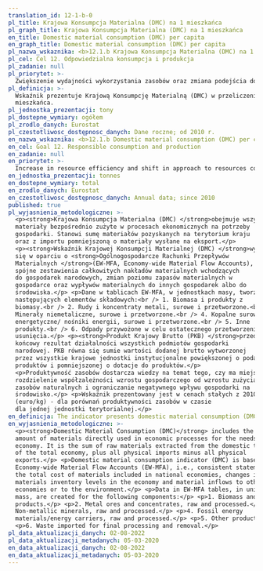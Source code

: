 ```yaml
---
translation_id: 12-1-b-0
pl_title: Krajowa Konsumpcja Materialna (DMC) na 1 mieszkańca
pl_graph_title: Krajowa Konsumpcja Materialna (DMC) na 1 mieszkańca
en_title: Domestic material consumption (DMC) per capita
en_graph_title: Domestic material consumption (DMC) per capita
pl_nazwa_wskaznika: <b>12.1.b Krajowa Konsumpcja Materialna (DMC) na 1 mieszkańca</b>
pl_cel: Cel 12. Odpowiedzialna konsumpcja i produkcja
pl_zadanie: null
pl_priorytet: >-
  Zwiększenie wydajności wykorzystania zasobów oraz zmiana podejścia do zasobów polegająca na odejściu od ich linearnego zagospodarowania, a także zmiana wzorców konsumpcyjnych (rozwój gospodarki o obiegu zamkniętym)
pl_definicja: >-
  Wskaźnik prezentuje Krajową Konsumpcję Materialną (DMC) w przeliczeniu na 1
  mieszkańca.
pl_jednostka_prezentacji: tony
pl_dostepne_wymiary: ogółem
pl_zrodlo_danych: Eurostat
pl_czestotliwosc_dostępnosc_danych: Dane roczne; od 2010 r.
en_nazwa_wskaznika: <b>12.1.b Domestic material consumption (DMC) per capita</b>
en_cel: Goal 12. Responsible consumption and production
en_zadanie: null
en_priorytet: >-
  Increase in resource efficiency and shift in approach to resources consisting in departure from their linear use as well as shift in consumption patterns (development of circular economy)
en_jednostka_prezentacji: tonnes
en_dostepne_wymiary: total
en_zrodlo_danych: Eurostat
en_czestotliwosc_dostępnosc_danych: Annual data; since 2010
published: true
pl_wyjasnienia_metodologiczne: >-
  <p><strong>Krajowa Konsumpcja Materialna (DMC) </strong>obejmuje wszystkie
  materiały bezpośrednio zużyte w procesach ekonomicznych na potrzeby
  gospodarki. Stanowi sumę materiałów pozyskanych na terytorium kraju
  oraz z importu pomniejszoną o materiały wysłane na eksport.</p>
  <p><strong>Wskaźnik Krajowej Konsumpcji Materialnej (DMC) </strong>wyznacza
  się w oparciu o <strong>Ogólnogospodarcze Rachunki Przepływów
  Materialnych </strong>(EW-MFA, Economy-wide Material Flow Accounts), czyli
  spójne zestawienia całkowitych nakładów materialnych wchodzących
  do gospodarek narodowych, zmian poziomu zapasów materialnych w
  gospodarce oraz wypływów materialnych do innych gospodarek albo do
  środowiska.</p> <p>Dane w tablicach EW-MFA, w jednostkach masy, tworzy się dla
  następujących elementów składowych:<br /> 1. Biomasa i produkty z
  biomasy.<br /> 2. Rudy i koncentraty metali, surowe i przetworzone.<br /> 3.
  Minerały niemetaliczne, surowe i przetworzone.<br /> 4. Kopalne surowce
  energetyczne/ nośniki energii, surowe i przetworzone.<br /> 5. Inne
  produkty.<br /> 6. Odpady przywożone w celu ostatecznego przetworzenia i
  usunięcia.</p> <p><strong>Produkt Krajowy Brutto (PKB) </strong>przedstawia
  końcowy rezultat działalności wszystkich podmiotów gospodarki
  narodowej. PKB równa się sumie wartości dodanej brutto wytworzonej
  przez wszystkie krajowe jednostki instytucjonalne powiększonej o podatki od
  produktów i pomniejszonej o dotacje do produktów.</p>
  <p>Produktywność zasobów dostarcza wiedzy na temat tego, czy ma miejsce
  rozdzielenie współzależności wzrostu gospodarczego od wzrostu zużycia
  zasobów naturalnych i ograniczanie negatywnego wpływu gospodarki na
  środowisko.</p> <p>Wskaźnik prezentowany jest w cenach stałych z 2010 r.
  (euro/kg) - dla porównań produktywności zasobów w czasie
  dla jednej jednostki terytorialnej.</p>
en_definicja: The indicator presents domestic material consumption (DMC) per capita.
en_wyjasnienia_metodologiczne: >-
  <p><strong>Domestic Material Consumption (DMC)</strong> includes the total
  amount of materials directly used in economic processes for the needs of the
  economy. It is the sum of raw materials extracted from the domestic territory
  of the total economy, plus all physical imports minus all physical
  exports.</p> <p>Domestic material consumption indicator (DMC) is based on
  Economy-wide Material Flow Accounts (EW-MFA), i.e., consistent statements of
  the total cost of materials included in national economies, changes in
  materials inventory levels in the economy and material inflows to other
  economies or to the environment.</p> <p>Data in EW-MFA tables, in units of
  mass, are created for the following components:</p> <p>1. Biomass and biomass
  products.</p> <p>2. Metal ores and concentrates, raw and processed.</p> <p>3.
  Non-metallic minerals, raw and processed.</p> <p>4. Fossil energy
  materials/energy carriers, raw and processed.</p> <p>5. Other products.</p>
  <p>6. Waste imported for final processing and removal.</p>
pl_data_aktualizacji_danych: 02-08-2022
pl_data_aktualizacji_metadanych: 05-03-2020
en_data_aktualizacji_danych: 02-08-2022
en_data_aktualizacji_metadanych: 05-03-2020
---
```

